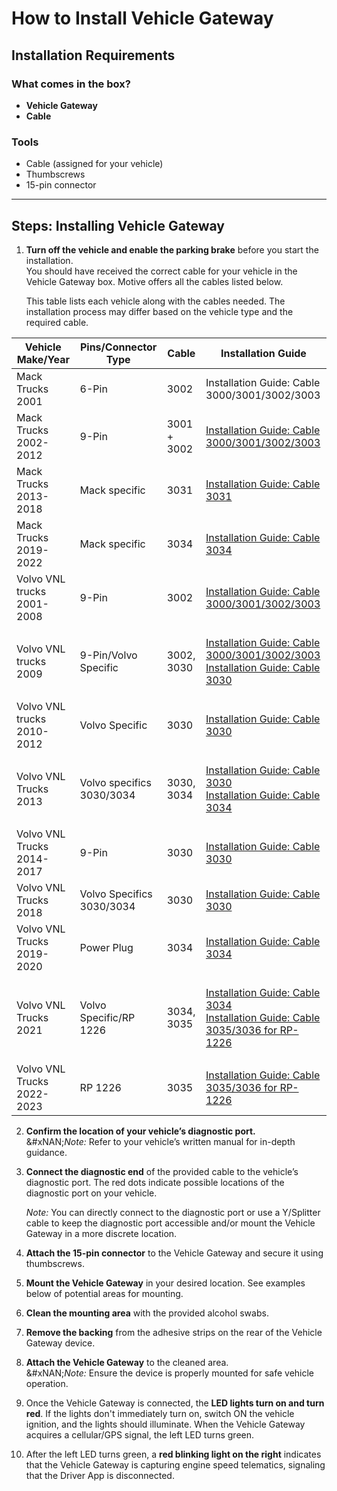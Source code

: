 # How to Install Vehicle Gateway

## Installation Requirements

### What comes in the box?

* **Vehicle Gateway**
* **Cable**

### Tools

* Cable (assigned for your vehicle)
* Thumbscrews
* 15-pin connector

***

## Steps: Installing Vehicle Gateway

1.  **Turn off the vehicle and enable the parking brake** before you start the installation.\
    You should have received the correct cable for your vehicle in the Vehicle Gateway box. Motive offers all the cables listed below.

    This table lists each vehicle along with the cables needed. The installation process may differ based on the vehicle type and the required cable.

| Vehicle Make/Year          | Pins/Connector Type       | Cable       | Installation Guide                                                                                                                                     |
| -------------------------- | ------------------------- | ----------- | ------------------------------------------------------------------------------------------------------------------------------------------------------ |
| Mack Trucks 2001           | 6-Pin                     | 3002        | Installation Guide: Cable 3000/3001/3002/3003                                                                                                          |
| Mack Trucks 2002-2012      | 9-Pin                     | 3001 + 3002 | [Installation Guide: Cable 3000/3001/3002/3003](broken-reference)                                                                                      |
| Mack Trucks 2013-2018      | Mack specific             | 3031        | [Installation Guide: Cable 3031](broken-reference)                                                                                                     |
| Mack Trucks 2019-2022      | Mack specific             | 3034        | [Installation Guide: Cable 3034](broken-reference)                                                                                                     |
| Volvo VNL trucks 2001-2008 | 9-Pin                     | 3002        | [Installation Guide: Cable 3000/3001/3002/3003](broken-reference)                                                                                      |
| Volvo VNL trucks 2009      | 9-Pin/Volvo Specific      | 3002, 3030  | <p><a href="broken-reference">Installation Guide: Cable 3000/3001/3002/3003</a><br><a href="broken-reference">Installation Guide: Cable 3030</a></p>   |
| Volvo VNL trucks 2010-2012 | Volvo Specific            | 3030        | [Installation Guide: Cable 3030](broken-reference)                                                                                                     |
| Volvo VNL Trucks 2013      | Volvo specifics 3030/3034 | 3030, 3034  | <p><a href="broken-reference">Installation Guide: Cable 3030</a><br><a href="broken-reference">Installation Guide: Cable 3034</a></p>                  |
| Volvo VNL Trucks 2014-2017 | 9-Pin                     | 3030        | [Installation Guide: Cable 3030](broken-reference)                                                                                                     |
| Volvo VNL Trucks 2018      | Volvo Specifics 3030/3034 | 3030        | [Installation Guide: Cable 3030](broken-reference)                                                                                                     |
| Volvo VNL Trucks 2019-2020 | Power Plug                | 3034        | [Installation Guide: Cable 3034](broken-reference)                                                                                                     |
| Volvo VNL Trucks 2021      | Volvo Specific/RP 1226    | 3034, 3035  | <p><a href="broken-reference">Installation Guide: Cable 3034</a><br><a href="broken-reference">Installation Guide: Cable 3035/3036 for RP-1226</a></p> |
| Volvo VNL Trucks 2022-2023 | RP 1226                   | 3035        | [Installation Guide: Cable 3035/3036 for RP-1226](broken-reference)                                                                                    |

2. **Confirm the location of your vehicle’s diagnostic port.**\
   &#xNAN;_&#x4E;ote:_ Refer to your vehicle’s written manual for in-depth guidance.
3.  **Connect the diagnostic end** of the provided cable to the vehicle’s diagnostic port. The red dots indicate possible locations of the diagnostic port on your vehicle.

    _Note:_ You can directly connect to the diagnostic port or use a Y/Splitter cable to keep the diagnostic port accessible and/or mount the Vehicle Gateway in a more discrete location.
4. **Attach the 15-pin connector** to the Vehicle Gateway and secure it using thumbscrews.
5. **Mount the Vehicle Gateway** in your desired location. See examples below of potential areas for mounting.
6. **Clean the mounting area** with the provided alcohol swabs.
7. **Remove the backing** from the adhesive strips on the rear of the Vehicle Gateway device.
8. **Attach the Vehicle Gateway** to the cleaned area.\
   &#xNAN;_&#x4E;ote:_ Ensure the device is properly mounted for safe vehicle operation.
9. Once the Vehicle Gateway is connected, the **LED lights turn on and turn red**. If the lights don't immediately turn on, switch ON the vehicle ignition, and the lights should illuminate. When the Vehicle Gateway acquires a cellular/GPS signal, the left LED turns green.
10. After the left LED turns green, a **red blinking light on the right** indicates that the Vehicle Gateway is capturing engine speed telematics, signaling that the Driver App is disconnected.
